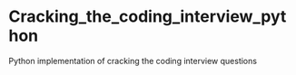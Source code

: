 # Cracking_the_coding_interview_python
Python implementation of cracking the coding interview questions
